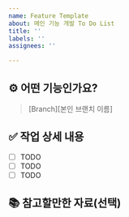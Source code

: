 ```yaml
---
name: Feature Template
about: 메인 기능 개발 To Do List
title: ''
labels: ''
assignees: ''

---
```


## ⚙ 어떤 기능인가요?
> [Branch][본인 브랜치 이름]

## ✅ 작업 상세 내용
- [ ] TODO
- [ ] TODO
- [ ] TODO

## 📚 참고할만한 자료(선택)
